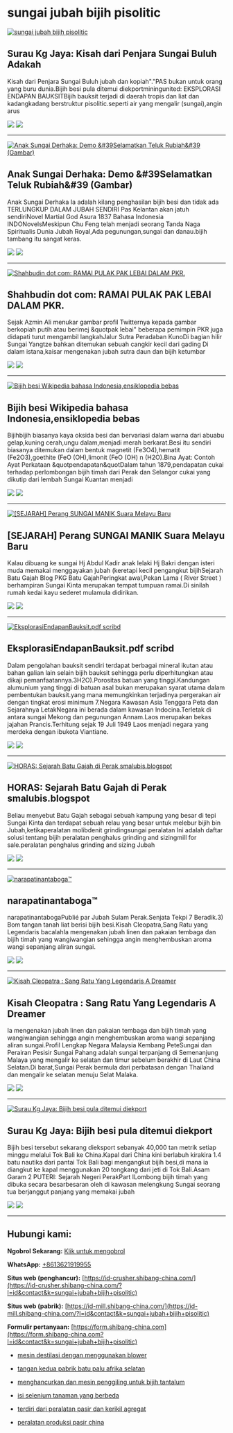 # sungai jubah bijih pisolitic

<a href="https://swt.shibang-china.com/?l=id&img&k=sungai+jubah+bijih+pisolitic" target="_blank">![sungai jubah bijih pisolitic](http://static.shibang-china.com/all-800x300/1093.jpg)</a>

## Surau Kg Jaya: Kisah dari Penjara Sungai Buluh Adakah
Kisah dari Penjara Sungai Buluh jubah dan kopiah"."PAS bukan untuk orang yang buru dunia.Bijih besi pula ditemui diekportminingunited: EKSPLORASI ENDAPAN BAUKSITBijih bauksit terjadi di daerah tropis dan liat dan kadangkadang berstruktur pisolitic.seperti air yang mengalir (sungai),angin arus


<a href="https://whatsapp.shibangsoft.com/WhatsApp.php" target="_blank" title="WhatsApp">![](http://static.shibang-china.com/icon/whatsapp.png)</a> <a href="https://swt.shibang-china.com/?l=id&icon&k=sungai+jubah+bijih+pisolitic" target="_blank">![](http://static.shibang-china.com/icon/chat-id.png)</a>

---

<a href="https://swt.shibang-china.com/?l=id&img&k=sungai+jubah+bijih+pisolitic" target="_blank">![Anak Sungai Derhaka: Demo &#39Selamatkan Teluk Rubiah&#39 (Gambar)](http://static.shibang-china.com/all-800x300/1530.jpg)</a>

## Anak Sungai Derhaka: Demo &#39Selamatkan Teluk Rubiah&#39 (Gambar)
Anak Sungai Derhaka Ia adalah kilang penghasilan bijih besi dan tidak ada TERLUNGKUP DALAM JUBAH SENDIRI Pas Kelantan akan jatuh sendiriNovel Martial God Asura 1837 Bahasa Indonesia INDONovelsMeskipun Chu Feng telah menjadi seorang Tanda Naga Spiritualis Dunia Jubah Royal,Ada pegunungan,sungai dan danau.bijih tambang itu sangat keras.


<a href="https://whatsapp.shibangsoft.com/WhatsApp.php" target="_blank" title="WhatsApp">![](http://static.shibang-china.com/icon/whatsapp.png)</a> <a href="https://swt.shibang-china.com/?l=id&icon&k=sungai+jubah+bijih+pisolitic" target="_blank">![](http://static.shibang-china.com/icon/chat-id.png)</a>

---

<a href="https://swt.shibang-china.com/?l=id&img&k=sungai+jubah+bijih+pisolitic" target="_blank">![Shahbudin dot com: RAMAI PULAK PAK LEBAI DALAM PKR.](http://static.shibang-china.com/all-800x300/1122.jpg)</a>

## Shahbudin dot com: RAMAI PULAK PAK LEBAI DALAM PKR.
Sejak Azmin Ali menukar gambar profil Twitternya kepada gambar berkopiah putih atau berimej &quotpak lebai" beberapa pemimpin PKR juga didapati turut mengambil langkahJalur Sutra Peradaban KunoDi bagian hilir Sungai Yangtze bahkan ditemukan sebuah cangkir kecil dari gading Di dalam istana,kaisar mengenakan jubah sutra daun dan bijih ketumbar


<a href="https://whatsapp.shibangsoft.com/WhatsApp.php" target="_blank" title="WhatsApp">![](http://static.shibang-china.com/icon/whatsapp.png)</a> <a href="https://swt.shibang-china.com/?l=id&icon&k=sungai+jubah+bijih+pisolitic" target="_blank">![](http://static.shibang-china.com/icon/chat-id.png)</a>

---

<a href="https://swt.shibang-china.com/?l=id&img&k=sungai+jubah+bijih+pisolitic" target="_blank">![Bijih besi Wikipedia bahasa Indonesia,ensiklopedia bebas](http://static.shibang-china.com/all-800x300/1148.jpg)</a>

## Bijih besi Wikipedia bahasa Indonesia,ensiklopedia bebas
Bijihbijih biasanya kaya oksida besi dan bervariasi dalam warna dari abuabu gelap,kuning cerah,ungu dalam,menjadi merah berkarat.Besi itu sendiri biasanya ditemukan dalam bentuk magnetit (Fe3O4),hematit (Fe2O3),goethite (FeO (OH),limonit (FeO (OH) n (H2O).Bina Ayat: Contoh Ayat Perkataan &quotpendapatan&quotDalam tahun 1879,pendapatan cukai terhadap perlombongan bijih timah dari Perak dan Selangor cukai yang dikutip dari lembah Sungai Kuantan menjadi


<a href="https://whatsapp.shibangsoft.com/WhatsApp.php" target="_blank" title="WhatsApp">![](http://static.shibang-china.com/icon/whatsapp.png)</a> <a href="https://swt.shibang-china.com/?l=id&icon&k=sungai+jubah+bijih+pisolitic" target="_blank">![](http://static.shibang-china.com/icon/chat-id.png)</a>

---

<a href="https://swt.shibang-china.com/?l=id&img&k=sungai+jubah+bijih+pisolitic" target="_blank">![[SEJARAH] Perang SUNGAI MANIK Suara Melayu Baru](http://static.shibang-china.com/all-800x300/58.jpg)</a>

## [SEJARAH] Perang SUNGAI MANIK Suara Melayu Baru
Kalau dibuang ke sungai Hj Abdul Kadir anak lelaki Hj Bakri dengan isteri muda memakai menggayakan jubah (keretapi kecil pengangkut bijihSejarah Batu Gajah Blog PKG Batu GajahPeringkat awal,Pekan Lama ( River Street ) berhampiran Sungai Kinta merupakan tempat tumpuan ramai.Di sinilah rumah kedai kayu sederet mulamula didirikan.


<a href="https://whatsapp.shibangsoft.com/WhatsApp.php" target="_blank" title="WhatsApp">![](http://static.shibang-china.com/icon/whatsapp.png)</a> <a href="https://swt.shibang-china.com/?l=id&icon&k=sungai+jubah+bijih+pisolitic" target="_blank">![](http://static.shibang-china.com/icon/chat-id.png)</a>

---

<a href="https://swt.shibang-china.com/?l=id&img&k=sungai+jubah+bijih+pisolitic" target="_blank">![EksplorasiEndapanBauksit.pdf scribd](http://static.shibang-china.com/all-800x300/1084.jpg)</a>

## EksplorasiEndapanBauksit.pdf scribd
Dalam pengolahan bauksit sendiri terdapat berbagai mineral ikutan atau bahan galian lain selain bijih bauksit sehingga perlu diperhitungkan atau dikaji pemanfaatannya.3H2O).Porositas batuan yang tinggi.Kandungan alumunium yang tinggi di batuan asal bukan merupakan syarat utama dalam pembentukan bauksit.yang mana memungkinkan terjadinya pergerakan air dengan tingkat erosi minimum 7.Negara Kawasan Asia Tenggara Peta dan Sejarahnya LetakNegara ini berada dalam kawasan Indocina.Terletak di antara sungai Mekong dan pegunungan Annam.Laos merupakan bekas jajahan Prancis.Terhitung sejak 19 Juli 1949 Laos menjadi negara yang merdeka dengan ibukota Viantiane.


<a href="https://whatsapp.shibangsoft.com/WhatsApp.php" target="_blank" title="WhatsApp">![](http://static.shibang-china.com/icon/whatsapp.png)</a> <a href="https://swt.shibang-china.com/?l=id&icon&k=sungai+jubah+bijih+pisolitic" target="_blank">![](http://static.shibang-china.com/icon/chat-id.png)</a>

---

<a href="https://swt.shibang-china.com/?l=id&img&k=sungai+jubah+bijih+pisolitic" target="_blank">![HORAS: Sejarah Batu Gajah di Perak smalubis.blogspot](http://static.shibang-china.com/all-800x300/1387.jpg)</a>

## HORAS: Sejarah Batu Gajah di Perak smalubis.blogspot
Beliau menyebut Batu Gajah sebagai sebuah kampung yang besar di tepi Sungai Kinta dan terdapat sebuah relau yang besar untuk melebur bijih bin Jubah,ketikaperalatan molibdenit grindingsungai peralatan Ini adalah daftar solusi tentang bijih peralatan penghalus grinding and sizingmill for sale.peralatan penghalus grinding and sizing Jubah


<a href="https://whatsapp.shibangsoft.com/WhatsApp.php" target="_blank" title="WhatsApp">![](http://static.shibang-china.com/icon/whatsapp.png)</a> <a href="https://swt.shibang-china.com/?l=id&icon&k=sungai+jubah+bijih+pisolitic" target="_blank">![](http://static.shibang-china.com/icon/chat-id.png)</a>

---

<a href="https://swt.shibang-china.com/?l=id&img&k=sungai+jubah+bijih+pisolitic" target="_blank">![narapatinantaboga™](http://static.shibang-china.com/all-800x300/28.jpg)</a>

## narapatinantaboga™
narapatinantabogaPublié par Jubah Sulam Perak.Senjata Tekpi 7 Beradik.3) Bom tangan tanah liat berisi bijih besi.Kisah Cleopatra,Sang Ratu yang Legendaris bacalahIa mengenakan jubah linen dan pakaian tembaga dan bijih timah yang wangiwangian sehingga angin menghembuskan aroma wangi sepanjang aliran sungai.


<a href="https://whatsapp.shibangsoft.com/WhatsApp.php" target="_blank" title="WhatsApp">![](http://static.shibang-china.com/icon/whatsapp.png)</a> <a href="https://swt.shibang-china.com/?l=id&icon&k=sungai+jubah+bijih+pisolitic" target="_blank">![](http://static.shibang-china.com/icon/chat-id.png)</a>

---

<a href="https://swt.shibang-china.com/?l=id&img&k=sungai+jubah+bijih+pisolitic" target="_blank">![Kisah Cleopatra : Sang Ratu Yang Legendaris A Dreamer](http://static.shibang-china.com/all-800x300/1321.jpg)</a>

## Kisah Cleopatra : Sang Ratu Yang Legendaris A Dreamer
Ia mengenakan jubah linen dan pakaian tembaga dan bijih timah yang wangiwangian sehingga angin menghembuskan aroma wangi sepanjang aliran sungai.Profil Lengkap Negara Malaysia Kembang PeteSungai dan Perairan Pesisir Sungai Pahang adalah sungai terpanjang di Semenanjung Malaya yang mengalir ke selatan dan timur sebelum berakhir di Laut China Selatan.Di barat,Sungai Perak bermula dari perbatasan dengan Thailand dan mengalir ke selatan menuju Selat Malaka.


<a href="https://whatsapp.shibangsoft.com/WhatsApp.php" target="_blank" title="WhatsApp">![](http://static.shibang-china.com/icon/whatsapp.png)</a> <a href="https://swt.shibang-china.com/?l=id&icon&k=sungai+jubah+bijih+pisolitic" target="_blank">![](http://static.shibang-china.com/icon/chat-id.png)</a>

---

<a href="https://swt.shibang-china.com/?l=id&img&k=sungai+jubah+bijih+pisolitic" target="_blank">![Surau Kg Jaya: Bijih besi pula ditemui diekport](http://static.shibang-china.com/all-800x300/1213.jpg)</a>

## Surau Kg Jaya: Bijih besi pula ditemui diekport
Bijih besi tersebut sekarang dieksport sebanyak 40,000 tan metrik setiap minggu melalui Tok Bali ke China.Kapal dari China kini berlabuh kirakira 1.4 batu nautika dari pantai Tok Bali bagi mengangkut bijih besi,di mana ia diangkut ke kapal menggunakan 20 tongkang dari jeti di Tok Bali.Asam Garam 2 PUTERI: Sejarah Negeri PerakPart ILombong bijih timah yang dibuka secara besarbesaran oleh di kawasan melengkung Sungai seorang tua berjanggut panjang yang memakai jubah


<a href="https://whatsapp.shibangsoft.com/WhatsApp.php" target="_blank" title="WhatsApp">![](http://static.shibang-china.com/icon/whatsapp.png)</a> <a href="https://swt.shibang-china.com/?l=id&icon&k=sungai+jubah+bijih+pisolitic" target="_blank">![](http://static.shibang-china.com/icon/chat-id.png)</a>

---
## Hubungi kami:

**Ngobrol Sekarang:** [Klik untuk mengobrol](https://swt.shibang-china.com?l=id&contact&k=sungai+jubah+bijih+pisolitic)

**WhatsApp:**  [+8613621919955](https://whatsapp.shibangsoft.com/WhatsApp.php)

**Situs web (penghancur):** [https://id-crusher.shibang-china.com/](https://id-crusher.shibang-china.com/?l=id&contact&k=sungai+jubah+bijih+pisolitic)

**Situs web (pabrik):** [https://id-mill.shibang-china.com/](https://id-mill.shibang-china.com/?l=id&contact&k=sungai+jubah+bijih+pisolitic)

**Formulir pertanyaan:** [https://form.shibang-china.com](https://form.shibang-china.com?l=id&contact&k=sungai+jubah+bijih+pisolitic)

* [mesin destilasi dengan menggunakan blower](../33/mesin%20destilasi%20dengan%20menggunakan%20blower.md)

* [tangan kedua pabrik batu palu afrika selatan](../31/tangan%20kedua%20pabrik%20batu%20palu%20afrika%20selatan.md)

* [menghancurkan dan mesin penggiling untuk bijih tantalum](../31/menghancurkan%20dan%20mesin%20penggiling%20untuk%20bijih%20tantalum.md)

* [isi selenium tanaman yang berbeda](../34/isi%20selenium%20tanaman%20yang%20berbeda.md)

* [terdiri dari peralatan pasir dan kerikil agregat](../33/terdiri%20dari%20peralatan%20pasir%20dan%20kerikil%20agregat.md)

* [peralatan produksi pasir china](../32/peralatan%20produksi%20pasir%20china.md)